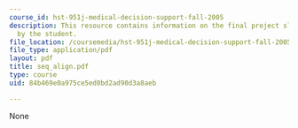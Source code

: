 ```yaml
---
course_id: hst-951j-medical-decision-support-fall-2005
description: This resource contains information on the final project slides created
  by the student.
file_location: /coursemedia/hst-951j-medical-decision-support-fall-2005/84b469e0a975ce5ed0bd2ad90d3a8aeb_seq_align.pdf
file_type: application/pdf
layout: pdf
title: seq_align.pdf
type: course
uid: 84b469e0a975ce5ed0bd2ad90d3a8aeb

---
```

None